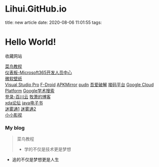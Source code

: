 # Lihui.GitHub.io  
title: new article
date: 2020-08-06 11:01:55
tags:  

# Hello World!

收藏网站   

  [菜鸟教程](https://www.runoob.com)      
  [仪表板-Microsoft365开发人员中心](https://developer.microsoft.com/zh-cn/microsoft-365/dev-program)   
  [微软壁纸](https://wallpaperhub.app)  
  [Visual Studio Pro](https://www.aiweibk.com/)         [F-Droid](https://f-droid.org/zh_Hans/packages/)
  [APKMirror](https://www.apkmirror.com/)
  [pudn](http://en.pudn.com/User/login)   [吾爱破解](https://www.52pojie.cn/)  [接码平台](https://www.bfkdim.com)
  [Google Cloud Platform](https://console.cloud.google.com/) [Google学术搜索](https://scholar.google.com.hk/?hl=zh-CN)         
  [登录-百川云](https://bcyun.pw/auth/login) [牧萧的博客](https://github.com/MuXiao985/MuXiao985.GitHub.io)    
  [xda论坛](https://forum.xda-developers.com/) [java电子书](http://www.javazx.com/forum.php?mod=viewthread&tid=8588)   
  [迷雾通1](https://is.gd/getmiwutong) [迷雾通2](https://waa.ai/getmiwutong)         
  [小小影视](https://www.xiaoysw.com/)
  


   

### My blog   

> 菜鸟教程   
>
> + 学的不仅是技术更是梦想   

+ 追的不仅是梦想更是人生
